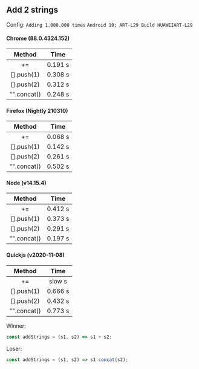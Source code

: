 ## Add 2 strings
Config:
```Adding 1.000.000 times```
```Android 10; ART-L29 Build HUAWEIART-L29```

#### Chrome (88.0.4324.152)
|    Method     |     Time     |
| :-----------: | :----------: |
|      +=       |    0.191 s   |
|   [].push(1)  |    0.308 s   |
|   [].push(2)  |    0.312 s   |
|  "".concat()  |    0.248 s   |



#### Firefox (Nightly 210310)
|    Method     |     Time     |
| :-----------: | :----------: |
|      +=       |    0.068 s   |
|   [].push(1)  |    0.142 s   |
|   [].push(2)  |    0.261 s   |
|  "".concat()  |    0.502 s   |



#### Node (v14.15.4)
|    Method     |     Time     |
| :-----------: | :----------: |
|      +=       |    0.412 s   |
|   [].push(1)  |    0.373 s   |
|   [].push(2)  |    0.291 s   |
|  "".concat()  |    0.197 s   |

#### Quickjs (v2020-11-08)
|    Method     |     Time     |
| :-----------: | :----------: |
|      +=       |     slow s   |
|   [].push(1)  |    0.666 s   |
|   [].push(2)  |    0.432 s   |
|  "".concat()  |    0.773 s   |

Winner:
```js
const addStrings = (s1, s2) => s1 + s2;
```

Loser:
```js
const addStrings = (s1, s2) => s1.concat(s2);
```
